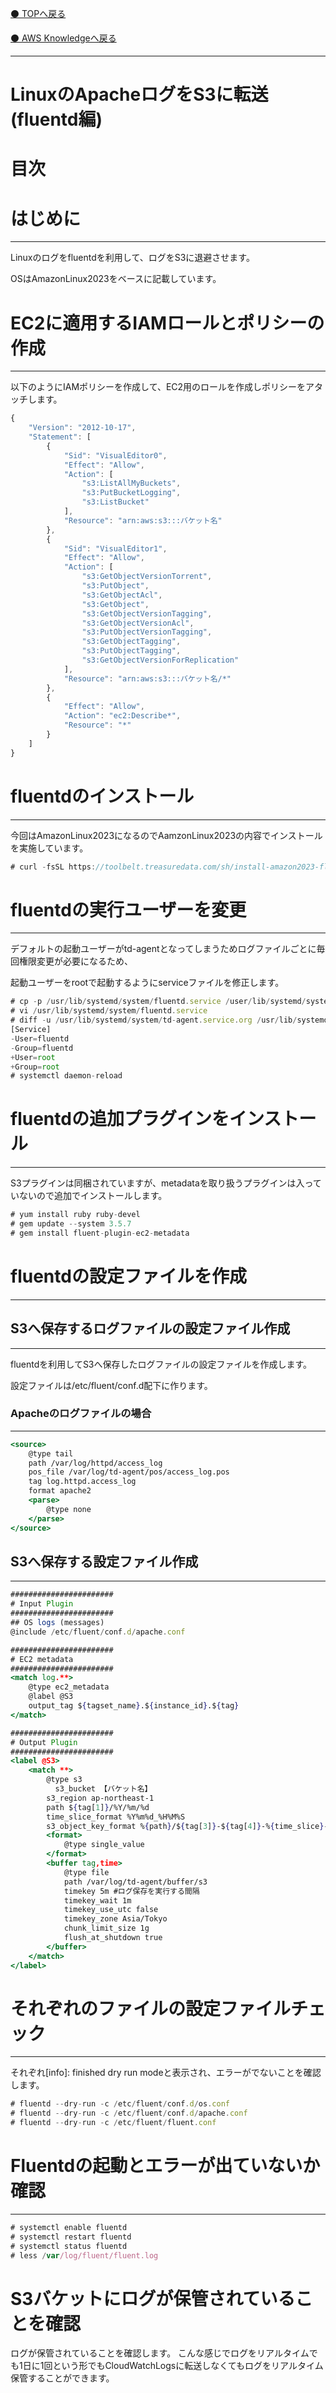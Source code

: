[⚫️ TOPへ戻る](https://actmotech.xyz/)

[⚫️ AWS Knowledgeへ戻る](/AWS/top)

---

# LinuxのApacheログをS3に転送(fluentd編)

# 目次

# はじめに

---

Linuxのログをfluentdを利用して、ログをS3に退避させます。

OSはAmazonLinux2023をベースに記載しています。

# EC2に適用するIAMロールとポリシーの作成

---

以下のようにIAMポリシーを作成して、EC2用のロールを作成しポリシーをアタッチします。

```jsx
{
    "Version": "2012-10-17",
    "Statement": [
        {
            "Sid": "VisualEditor0",
            "Effect": "Allow",
            "Action": [
                "s3:ListAllMyBuckets",
                "s3:PutBucketLogging",
                "s3:ListBucket"
            ],
            "Resource": "arn:aws:s3:::バケット名"
        },
        {
            "Sid": "VisualEditor1",
            "Effect": "Allow",
            "Action": [
                "s3:GetObjectVersionTorrent",
                "s3:PutObject",
                "s3:GetObjectAcl",
                "s3:GetObject",
                "s3:GetObjectVersionTagging",
                "s3:GetObjectVersionAcl",
                "s3:PutObjectVersionTagging",
                "s3:GetObjectTagging",
                "s3:PutObjectTagging",
                "s3:GetObjectVersionForReplication"
            ],
            "Resource": "arn:aws:s3:::バケット名/*"
        },
        {
            "Effect": "Allow",
            "Action": "ec2:Describe*",
            "Resource": "*"
        }
    ]
}
```

# fluentdのインストール

---

今回はAmazonLinux2023になるのでAamzonLinux2023の内容でインストールを実施しています。

```jsx
# curl -fsSL https://toolbelt.treasuredata.com/sh/install-amazon2023-fluent-package5-lts.sh | sh
```

# fluentdの実行ユーザーを変更

---

デフォルトの起動ユーザーがtd-agentとなってしまうためログファイルごとに毎回権限変更が必要になるため、

起動ユーザーをrootで起動するようにserviceファイルを修正します。

```jsx
# cp -p /usr/lib/systemd/system/fluentd.service /user/lib/systemd/system/fluentd.service.org
# vi /usr/lib/systemd/system/fluentd.service
# diff -u /usr/lib/systemd/system/td-agent.service.org /usr/lib/systemd/system/fluentd.service
[Service]
-User=fluentd
-Group=fluentd
+User=root
+Group=root
# systemctl daemon-reload
```

# fluentdの追加プラグインをインストール

---

S3プラグインは同梱されていますが、metadataを取り扱うプラグインは入っていないので追加でインストールします。

```jsx
# yum install ruby ruby-devel
# gem update --system 3.5.7
# gem install fluent-plugin-ec2-metadata
```

# fluentdの設定ファイルを作成

---

## S3へ保存するログファイルの設定ファイル作成

---

fluentdを利用してS3へ保存したログファイルの設定ファイルを作成します。

設定ファイルは/etc/fluent/conf.d配下に作ります。

### Apacheのログファイルの場合

---

```jsx
<source>
    @type tail
    path /var/log/httpd/access_log
    pos_file /var/log/td-agent/pos/access_log.pos
    tag log.httpd.access_log
    format apache2
    <parse>
        @type none
    </parse>
</source>
```

## S3へ保存する設定ファイル作成

---

```jsx
#######################
# Input Plugin
#######################
## OS logs (messages)
@include /etc/fluent/conf.d/apache.conf

#######################
# EC2 metadata
#######################
<match log.**>
    @type ec2_metadata
    @label @S3
    output_tag ${tagset_name}.${instance_id}.${tag}
</match>

#######################
# Output Plugin
#######################
<label @S3>
    <match **>
        @type s3
	      s3_bucket 【バケット名】
        s3_region ap-northeast-1
        path ${tag[1]}/%Y/%m/%d
        time_slice_format %Y%m%d_%H%M%S
        s3_object_key_format %{path}/${tag[3]}-${tag[4]}-%{time_slice}-%{index}.%{file_extension}
        <format>
            @type single_value
        </format>
        <buffer tag,time>
            @type file
            path /var/log/td-agent/buffer/s3
            timekey 5m #ログ保存を実行する間隔
            timekey_wait 1m
            timekey_use_utc false
            timekey_zone Asia/Tokyo
            chunk_limit_size 1g
            flush_at_shutdown true
        </buffer>
    </match>
</label>
```

# それぞれのファイルの設定ファイルチェック

---

それぞれ[info]: finished dry run modeと表示され、エラーがでないことを確認します。

```jsx
# fluentd --dry-run -c /etc/fluent/conf.d/os.conf
# fluentd --dry-run -c /etc/fluent/conf.d/apache.conf
# fluentd --dry-run -c /etc/fluent/fluent.conf
```

# Fluentdの起動とエラーが出ていないか確認

---

```jsx
# systemctl enable fluentd
# systemctl restart fluentd
# systemctl status fluentd
# less /var/log/fluent/fluent.log
```

# S3バケットにログが保管されていることを確認

ログが保管されていることを確認します。
こんな感じでログをリアルタイムでも1日に1回という形でもCloudWatchLogsに転送しなくてもログをリアルタイム保管することができます。
